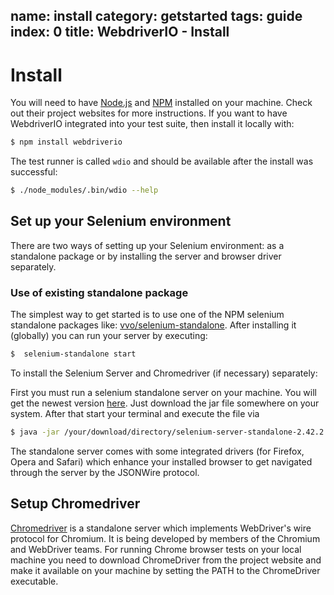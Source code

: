 name: install
category: getstarted
tags: guide
index: 0
title: WebdriverIO - Install
---

# Install

You will need to have [Node.js](http://nodejs.org/) and [NPM](https://www.npmjs.org/) installed on your machine.
Check out their project websites for more instructions. If you want to have WebdriverIO integrated into your test
suite, then install it locally with:

```sh
$ npm install webdriverio
```

The test runner is called `wdio` and should be available after the install was successful:

```sh
$ ./node_modules/.bin/wdio --help
```

## Set up your Selenium environment

There are two ways of setting up your Selenium environment: as a standalone package or by installing the
server and browser driver separately.

### Use of existing standalone package

The simplest way to get started is to use one of the NPM selenium standalone
packages like: [vvo/selenium-standalone](https://github.com/vvo/selenium-standalone). After installing
it (globally) you can run your server by executing:

```sh
$  selenium-standalone start
```

To install the Selenium Server and Chromedriver (if necessary) separately:

First you must run a selenium standalone server on your machine. You will get the newest
version [here](http://docs.seleniumhq.org/download/). Just download the jar file somewhere on your system.
After that start your terminal and execute the file via

```sh
$ java -jar /your/download/directory/selenium-server-standalone-2.42.2.jar
```

The standalone server comes with some integrated drivers (for Firefox, Opera and Safari) which enhance your
installed browser to get navigated through the server by the JSONWire protocol.

## Setup Chromedriver

[Chromedriver](https://sites.google.com/a/chromium.org/chromedriver/home) is a standalone server which
implements WebDriver's wire protocol for Chromium. It is being developed by members of the Chromium and
WebDriver teams. For running Chrome browser tests on your local machine you need to download ChromeDriver
from the project website and make it available on your machine by setting the PATH to the ChromeDriver
executable.
